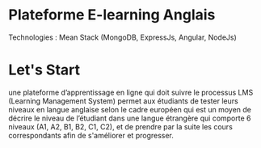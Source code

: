 # Plateforme E-learning Anglais
Technologies : Mean Stack (MongoDB, ExpressJs, Angular, NodeJs)
# Let's Start 
une plateforme d’apprentissage en ligne qui doit suivre le processus LMS (Learning Management System) permet aux étudiants de tester leurs niveaux en langue anglaise selon le cadre européen qui est un moyen de décrire le niveau de l’étudiant dans une langue étrangère qui comporte 6 niveaux (A1, A2, B1, B2, C1, C2), et de prendre par la suite les cours correspondants afin de s'améliorer et progresser.
